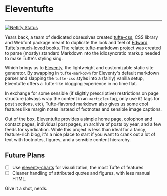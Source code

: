 # Eleventufte
----
[![Netlify Status](https://api.netlify.com/api/v1/badges/3ff3300b-a127-49a9-bdfd-1833a76e4ea9/deploy-status)](https://eleventufte.netlify.app)

Years back, a team of dedicated obsessives created [tufte-css](https://github.com/edwardtufte/tufte-css), CSS library and Webfont package meant to duplicate the look and feel of [Edward Tufte's much-loved books](https://www.edwardtufte.com/tufte/). The related [tufte-markdown](https://github.com/luhmann/tufte-markdown) project was created to parse (mostly) standard Markdown into the idiosyncratic markup needed to make Tufte's styling sing.

Which brings us to [Eleventy](https://11ty.dev), the lightweight and customizable static site generator. By swapping in `tufte-markdown` for Eleventy's default markdown parser and slapping the `tufte-css` styles into a (fairly) vanilla setup, Elventufte offers a Tufte-like blogging experience in no time flat.

In exchange for some sensible (if slightly prescriptive) restrictions on page structure (always wrap the content in an `<article>` tag, only use `H2` tags for post sections, etc), Tufte-flavored markdown also gives us some cool features like margin notes instead of footnotes and sensible image captions.

Out of the box, Eleventufte provides a simple home page, colophon and contact pages, individual post pages, an archive of posts by year, and a few feeds for syndication. While this project is less than ideal for a fancy, feature-rich blog, it's a nice place to start if you want to crank out a lot of text with footnotes, figures, and a sensible content hierarchy.

## Future Plans

- [ ] Use [eleventy-charts](https://github.com/idris-maps/eleventy-charts#readme) for visualization, the most Tufte of features
- [ ] Cleaner handling of attributed quotes and figures, with less manual HTML.

Give it a shot, nerds.
